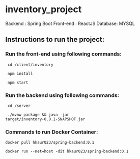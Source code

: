 # inventory_project

Backend : Spring Boot
Front-end : ReactJS
Database: MYSQL


## Instructions to run the project:
### Run the front-end using following commands:

<code> cd /client/inventory </code>

<code> npm install </code>

<code> npm start </code>

### Run the backend using following commands:

<code> cd /server </code>

<code> ./mvnw package && java -jar target/inventory-0.0.1-SNAPSHOT.jar  </code>


### Commands to run Docker Container:

<code >docker pull hkaur023/spring-backend:0.1 </code>

<code >docker run --net=host -dit hkaur023/spring-backend:0.1 </code>
